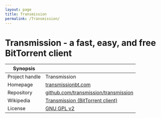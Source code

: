 ```yaml
---
layout: page
title: Transmission
permalink: /Transmission/
---
```


# Transmission - a fast, easy, and free BitTorrent client 


| Synopsis         |  |
|------------------|--|
| Project handle   | Transmission |
| Homepage         | [transmissionbt.com](https://transmissionbt.com/) |
| Repository       | [github.com/transmission/transmission](https://github.com/transmission/transmission) |
| Wikipedia        | [Transmission (BitTorrent client)](https://en.wikipedia.org/wiki/Transmission_(BitTorrent_client)) |
| License          | [GNU GPL v2](https://www.gnu.org/licenses/old-licenses/gpl-2.0.html) |

